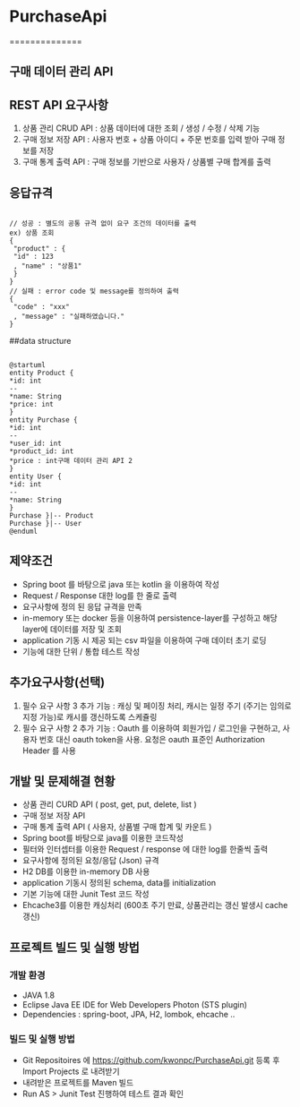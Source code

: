 # PurchaseApi
==============
## 구매 데이터 관리 API
## REST API 요구사항 
1. 상품 관리 CRUD API : 상품 데이터에 대한 조회 / 생성 / 수정 / 삭제 기능
2. 구매 정보 저장 API : 사용자 번호 + 상품 아이디 + 주문 번호를 입력 받아 구매 정보를 저장
3. 구매 통계 출력 API : 구매 정보를 기반으로 사용자 / 상품별 구매 합계를 출력

## 응답규격
<pre><code> 
// 성공 : 별도의 공통 규격 없이 요구 조건의 데이터를 출력
ex) 상품 조회 
{ 
 "product" : { 
 "id" : 123 
 , "name" : "상품1" 
 } 
} 
// 실패 : error code 및 message를 정의하여 출력
{ 
 "code" : "xxx" 
 , "message" : "실패하였습니다." 
} 
</code></pre>

##data structure
<pre><code> 
@startuml
entity Product {
*id: int
--
*name: String
*price: int
}
entity Purchase {
*id: int
--
*user_id: int
*product_id: int
*price : int구매 데이터 관리 API 2
}
entity User {
*id: int
--
*name: String
}
Purchase }|-- Product
Purchase }|-- User
@enduml
</code></pre>

## 제약조건
* Spring boot 를 바탕으로 java 또는 kotlin 을 이용하여 작성
* Request / Response 대한 log를 한 줄로 출력
* 요구사항에 정의 된 응답 규격을 만족
* in-memory 또는 docker 등을 이용하여 persistence-layer를 구성하고 해당 layer에 데이터를 저장 및 조회
* application 기동 시 제공 되는 csv 파일을 이용하여 구매 데이터 초기 로딩
* 기능에 대한 단위 / 통합 테스트 작성

## 추가요구사항(선택)
1. 필수 요구 사항 3 추가 기능 : 캐싱 및 페이징 처리, 캐시는 일정 주기 (주기는 임의로 지정 가능)로 캐시를 갱신하도록 스케쥴링
2. 필수 요구 사항 2 추가 기능 : Oauth 를 이용하여 회원가입 / 로그인을 구현하고, 사용자 번호 대신 oauth token을 사용. 요청은 oauth 표준인 Authorization Header 를 사용

## 개발 및 문제해결 현황
* 상품 관리 CURD API ( post, get, put, delete, list )
* 구매 정보 저장 API 
* 구매 통계 출력 API ( 사용자, 상품별 구매 합계 및 카운트 )
* Spring boot를 바탕으로 java를 이용한 코드작성
* 필터와 인터셉터를 이용한 Request / response 에 대한 log를 한줄씩 출력
* 요구사항에 정의된 요청/응답 (Json) 규격
* H2 DB를 이용한 in-memory DB 사용
* application 기동시 정의된 schema, data를 initialization
* 기본 기능에 대한 Junit Test 코드 작성
* Ehcache3를 이용한 캐싱처리 (600초 주기 만료, 상품관리는 갱신 발생시 cache갱신)

## 프로젝트 빌드 및 실행 방법
### 개발 환경 
- JAVA 1.8
- Eclipse Java EE IDE for Web Developers Photon (STS plugin)
- Dependencies : spring-boot, JPA, H2, lombok, ehcache ..

### 빌드 및 실행 방법
- Git Repositoires 에 https://github.com/kwonpc/PurchaseApi.git 등록 후 Import Projects 로 내려받기
- 내려받은 프로젝트를 Maven 빌드
- Run AS > Junit Test 진행하여 테스트 결과 확인
